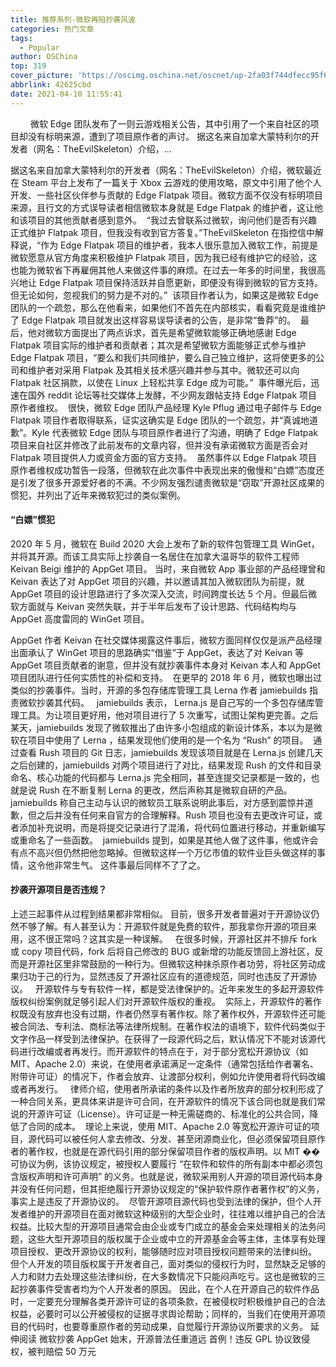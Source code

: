 ```yaml
---
title: 推荐系列-微软再陷抄袭风波
categories: 热门文章
tags:
  - Popular
author: OSChina
top: 319
cover_picture: 'https://oscimg.oschina.net/oscnet/up-2fa03f744dfecc95f6461c79189823c2ee7.png'
abbrlink: 42625cbd
date: 2021-04-10 11:55:41
---
```


&emsp;&emsp; 微软 Edge 团队发布了一则云游戏相关公告，其中引用了一个来自社区的项目却没有标明来源，遭到了项目原作者的声讨。 据这名来自加拿大蒙特利尔的开发者（网名：TheEvilSkeleton）介绍，...
<!-- more -->

                                                                                                                    
据这名来自加拿大蒙特利尔的开发者（网名：TheEvilSkeleton）介绍，微软最近在 Steam 平台上发布了一篇关于 Xbox 云游戏的使用攻略，原文中引用了他个人开发、一些社区伙伴参与贡献的 Edge Flatpak 项目。微软方面不仅没有标明项目来源，且行文的方式误导读者相信微软本身就是 Edge Flatpak 的维护者，这让他和该项目的其他贡献者感到意外。  
“我过去曾联系过微软，询问他们是否有兴趣正式维护 Flatpak 项目，但我没有收到官方答复。”TheEvilSkeleton 在指控信中解释说，“作为 Edge Flatpak 项目的维护者，我本人很乐意加入微软工作，前提是微软愿意从官方角度来积极维护 Flatpak 项目，因为我已经有维护它的经验，这也能为微软省下再雇佣其他人来做这件事的麻烦。在过去一年多的时间里，我很高兴地让 Edge Flatpak 项目保持活跃并自愿更新，即便没有得到微软的官方支持。但无论如何，忽视我们的努力是不对的。”  
该项目作者认为，如果这是微软 Edge 团队的一个疏忽，那么在他看来，如果他们不首先在内部核实，看看究竟是谁维护了 Edge Flatpak 项目就发出这样容易误导读者的公告，是非常“鲁莽”的。  
最后，他对微软方面提出了两点诉求，首先是希望微软能够正确地感谢 Edge Flatpak 项目实际的维护者和贡献者；其次是希望微软方面能够正式参与维护 Edge Flatpak 项目，“要么和我们共同维护，要么自己独立维护，这将使更多的公司和维护者对采用 Flatpak 及其相关技术感兴趣并参与其中。微软还可以向 Flatpak 社区捐款，以使在 Linux 上轻松共享 Edge 成为可能。”  
事件曝光后，迅速在国外 reddit 论坛等社交媒体上发酵，不少网友跟帖支持 Edge Flatpak 项目原作者维权。  
很快，微软 Edge 团队产品经理 Kyle Pflug 通过电子邮件与 Edge Flatpak 项目作者取得联系，证实这确实是 Edge 团队的一个疏忽，并“真诚地道歉”。Kyle 代表微软 Edge 团队与项目原作者进行了沟通，明确了 Edge Flatpak 项目来自社区并修改了此前发布的文章内容，但并没有承诺微软方面是否会对 Flatpak 项目提供人力或资金方面的官方支持。  
虽然事件以 Edge Flatpak 项目原作者维权成功暂告一段落，但微软在此次事件中表现出来的傲慢和“白嫖”态度还是引发了很多开源爱好者的不满。不少网友强烈谴责微软是“窃取”开源社区成果的惯犯，并列出了近年来微软犯过的类似案例。 
 
#### “白嫖”惯犯 
2020 年 5 月，微软在 Build 2020 大会上发布了新的软件包管理工具 WinGet，并将其开源。而该工具实际上抄袭自一名居住在加拿大温哥华的软件工程师 Keivan Beigi 维护的 AppGet 项目。 
当时，来自微软 App 事业部的产品经理曾和 Keivan 表达了对 AppGet 项目的兴趣，并以邀请其加入微软团队为前提，就 AppGet 项目的设计思路进行了多次深入交流，时间跨度长达 5 个月。但最后微软方面就与 Keivan 突然失联，并于半年后发布了设计思路、代码结构均与 AppGet 高度雷同的 WinGet 项目。 
 
AppGet 作者 Keivan 在社交媒体揭露这件事后，微软方面同样仅仅是派产品经理出面承认了 WinGet 项目的思路确实“借鉴”于 AppGet，表达了对 Keivan 等 AppGet 项目贡献者的谢意，但并没有就抄袭事件本身对 Keivan 本人和 AppGet 项目团队进行任何实质性的补偿和支持。  
在更早的 2018 年 6 月，微软也曝出过类似的抄袭事件。当时，开源的多包存储库管理工具 Lerna 作者 jamiebuilds 指责微软抄袭其代码。   
jamiebuilds 表示， Lerna.js 是自己写的一个多包存储库管理工具。为让项目更好用，他对项目进行了 5 次重写，试图让架构更完善。之后某天，jamiebuilds 发现了微软推出了由许多小包组成的新设计体系，本以为是微软在项目中使用了 Lerna ，结果发现他们使用的是一个名为 “Rush” 的项目。  
通过查看 Rush 项目的 Git 日志，jamiebuilds 发现该项目就是在 Lerna.js 创建几天之后创建的，jamiebuilds 对两个项目进行了对比，结果发现 Rush 的文件和目录命名、核心功能的代码都与 Lerna.js 完全相同，甚至连提交记录都是一致的，也就是说 Rush 在不断复制 Lerna 的更改，然后声称其是微软自研的产品。  
jamiebuilds 称自己主动与认识的微软员工联系说明此事后，对方感到震惊并道歉，但之后并没有任何来自官方的合理解释。Rush 项目也没有去更改许可证，或者添加补充说明，而是将提交记录进行了混淆，将代码位置进行移动，并重新编写或重命名了一些函数。  
jamiebuilds 提到，如果是其他人做了这件事，他或许会有点不高兴但仍然把他忽略掉。但微软这样一个万亿市值的软件业巨头做这样的事情，这令他非常生气。 这件事最后同样不了了之。 
 
#### 抄袭开源项目是否违规？ 
上述三起事件从过程到结果都非常相似。 
目前，很多开发者普遍对于开源协议仍然不够了解。有人甚至认为：开源软件就是免费的软件，那我拿你开源的项目来用，这不很正常吗？这其实是一种误解。   
在很多时候，开源社区并不排斥 fork 或 copy 项目代码，fork 后将自己修改的 BUG 或新增的功能反馈回上游社区，反而是开源社区里非常鼓励的一种行为。但微软这种抹杀原作者功劳，将社区劳动成果归功于己的行为，显然违反了开源社区应有的道德规范，同时也违反了开源协议。   
开源软件与专有软件一样，都是受法律保护的。近年来发生的多起开源软件版权纠纷案例就足够引起人们对开源软件版权的重视。  
实际上，开源软件的著作权既没有放弃也没有过期，作者仍然享有著作权。除了著作权外，开源软件还可能被合同法、专利法、商标法等法律所规制。在著作权法的语境下，软件代码类似于文字作品一样受到法律保护。在获得了一段源代码之后，默认情况下不能对该源代码进行改编或者再发行。而开源软件的特点在于，对于部分宽松开源协议（如 MIT、Apache 2.0）来说，在使用者承诺满足一定条件（通常包括给作者署名、附带许可证）的情况下，作者会放弃、让渡部分权利，例如允许使用者将代码改编或者再发行。   
律师介绍，使用者所承诺的条件以及作者所放弃的部分权利形成了一种合同关系，更具体来讲是许可合同，在开源软件的情况下该合同也就是我们常说的开源许可证（License）。许可证是一种无需磋商的、标准化的公共合同，降低了合同的成本。  
理论上来说，使用 MIT、Apache 2.0 等宽松开源许可证的项目，源代码可以被任何人拿去修改、分发、甚至闭源商业化，但必须保留项目原作者的著作权，也就是在源代码引用的部分保留项目作者的版权声明。以 MIT ��可协议为例，该协议规定，被授权人要履行 “在软件和软件的所有副本中都必须包含版权声明和许可声明” 的义务。也就是说，微软采用别人开源的项目源代码本身并没有任何问题，但其拒绝履行开源协议规定的“保护软件原作者著作权”的义务，事实上是违反了开源协议的。  
尽管开源项目源代码也受到法律的保护，但个人开发者维护的开源项目在面对微软这种级别的大型企业时，往往难以维护自己的合法权益。比较大型的开源项目通常会由企业或专门成立的基金会来处理相关的法务问题，这些大型开源项目的版权属于企业或中立的开源基金会等主体，主体享有处理项目授权、更改开源协议的权利，能够随时应对项目授权问题带来的法律纠纷。  
但个人开发的项目版权属于开发者自己，面对类似的侵权行为时，显然缺乏足够的人力和财力去处理这些法律纠纷，在大多数情况下只能闷声吃亏。这也是微软的三起抄袭事件受害者均为个人开发者的原因。 
因此，在个人在开源自己的软件作品时，一定要充分理解各类开源许可证的各项条款，在被侵权时积极维护自己的合法权益，必要时可以公开被侵权的证据寻求舆论帮助；同样的，当我们在使用开源项目的代码时，也要尊重原作者的劳动成果，自觉履行开源协议所要求的义务。 
延伸阅读 
微软抄袭 AppGet 始末，开源普法任重道远 
首例！违反 GPL 协议致侵权，被判赔偿 50 万元
                                        